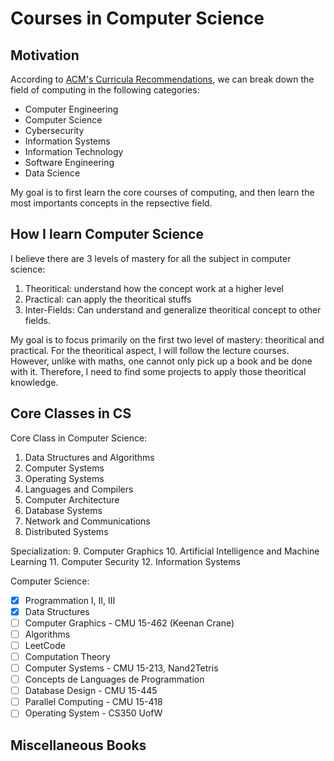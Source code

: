 # Courses in Computer Science

## Motivation

According to [ACM's Curricula Recommendations](https://www.acm.org/education/curricula-recommendations), we can break down the field of computing
in the following categories:
- Computer Engineering
- Computer Science
- Cybersecurity
- Information Systems
- Information Technology
- Software Engineering
- Data Science

My goal is to first learn the core courses of computing, and then
learn the most importants concepts in the repsective field.

## How I learn Computer Science

I believe there are 3 levels of mastery for all the subject in computer
science:
1. Theoritical: understand how the concept work at a higher level
2. Practical: can apply the theoritical stuffs
3. Inter-Fields: Can understand and generalize theoritical concept to
   other fields.

My goal is to focus primarily on the first two level of mastery:
theoritical and practical. For the theoritical aspect, I will follow the
lecture courses. However, unlike with maths, one cannot only pick up
a book and be done with it. Therefore, I need to find some projects to
apply those theoritical knowledge.

## Core Classes in CS

Core Class in Computer Science:
1. Data Structures and Algorithms
2. Computer Systems
3. Operating Systems
4. Languages and Compilers
5. Computer Architecture
6. Database Systems
7. Network and Communications
8. Distributed Systems

Specialization:
9. Computer Graphics
10. Artificial Intelligence and Machine Learning
11. Computer Security
12. Information Systems

Computer Science:
- [X] Programmation I, II, III
- [X] Data Structures
- [ ] Computer Graphics - CMU 15-462 (Keenan Crane)
- [ ] Algorithms
- [ ] LeetCode
- [ ] Computation Theory
- [ ] Computer Systems - CMU 15-213, Nand2Tetris
- [ ] Concepts de Languages de Programmation
- [ ] Database Design - CMU 15-445
- [ ] Parallel Computing - CMU 15-418
- [ ] Operating System - CS350 UofW

## Miscellaneous Books

